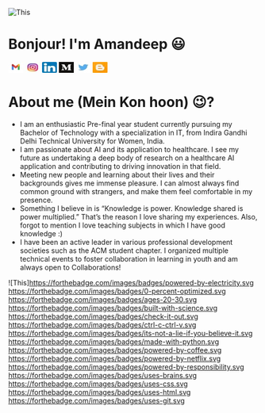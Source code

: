 
![This](https://github.com/amandeep25/README.md/blob/main/bonjour.png)


# Bonjour! I'm Amandeep :smiley:

<a href="https://mail.google.com/mail/u/0/?tab=wm#inbox" rel="some text">![This](https://github.com/amandeep25/README.md/blob/main/Gmail-logo%20(1)%20(1).jpg)</a>
<a href="https://www.instagram.com/aman.ka__ur/" rel="some text">![This](https://github.com/amandeep25/README.md/blob/main/insta%20(1).jpg)</a>
<a href="https://www.linkedin.com/in/amandeep-kaur-81b677183/" rel="some text">![This](https://github.com/amandeep25/README.md/blob/main/linkedin%20(1).jpg)</a>
<a href="https://amandeep25900.medium.com/" rel="some text">![This](https://github.com/amandeep25/README.md/blob/main/medium%20(1).jpg)</a>
<a href="https://twitter.com/Amandee15945654" rel="some text">![This](https://github.com/amandeep25/README.md/blob/main/twitter%20(2).jpg)</a>
<a href="https://www.blogger.com/blog/posts/1956956158408443520" rel="some text">![This](https://github.com/amandeep25/README.md/blob/main/blogspot%20(1).jpg)</a>


# About me (Mein Kon hoon) :wink:? 

- I am an enthusiastic Pre-final year student currently pursuing my Bachelor of Technology with a specialization in IT, from Indira Gandhi Delhi Technical University for Women, India.
- I am passionate about AI and its application to healthcare. I see my future as undertaking a deep body of research on a healthcare AI application and contributing to driving innovation in that field.
- Meeting new people and learning about their lives and their backgrounds gives me immense pleasure. I can almost always find common ground with strangers, and make them feel comfortable in my presence.
- Something I believe in is “Knowledge is power. Knowledge shared is power multiplied.”
That’s the reason I love sharing my experiences. Also, forgot to mention I love teaching subjects in which I have good knowledge :)
- I have been an active leader in various professional development societies such as the ACM student chapter. I organized multiple technical events to foster collaboration in learning in youth and am always open to Collaborations!

![This]https://forthebadge.com/images/badges/powered-by-electricity.svg
https://forthebadge.com/images/badges/0-percent-optimized.svg
https://forthebadge.com/images/badges/ages-20-30.svg
https://forthebadge.com/images/badges/built-with-science.svg
https://forthebadge.com/images/badges/check-it-out.svg
https://forthebadge.com/images/badges/ctrl-c-ctrl-v.svg
https://forthebadge.com/images/badges/its-not-a-lie-if-you-believe-it.svg
https://forthebadge.com/images/badges/made-with-python.svg
https://forthebadge.com/images/badges/powered-by-coffee.svg
https://forthebadge.com/images/badges/powered-by-netflix.svg
https://forthebadge.com/images/badges/powered-by-responsibility.svg
https://forthebadge.com/images/badges/uses-brains.svg
https://forthebadge.com/images/badges/uses-css.svg
https://forthebadge.com/images/badges/uses-html.svg
https://forthebadge.com/images/badges/uses-git.svg
